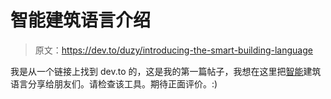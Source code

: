 # 智能建筑语言介绍

> 原文：<https://dev.to/duzy/introducing-the-smart-building-language>

我是从一个链接上找到 dev.to 的，这是我的第一篇帖子，我想在这里把[智能](https://github.com/duzy/smart)建筑语言分享给朋友们。请检查该工具。期待正面评价。:)